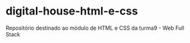 # digital-house-html-e-css
Repositório destinado ao módulo de HTML e CSS da turma9 - Web Full Stack
